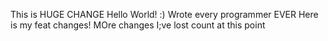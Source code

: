 This is  HUGE CHANGE
Hello World! :)
Wrote every programmer EVER
Here is my feat changes!
MOre changes
I;ve lost count at this point
